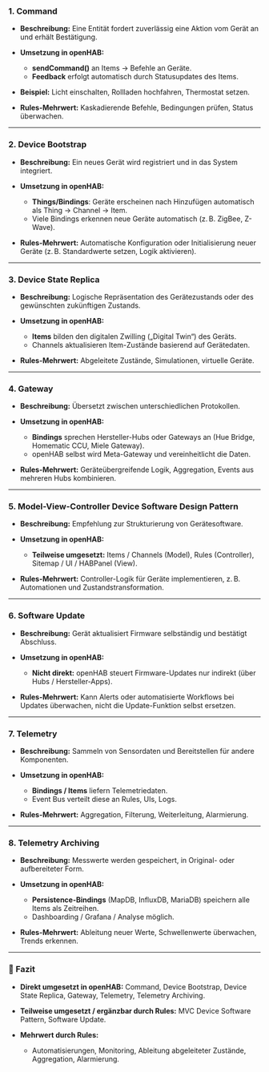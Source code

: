 ### 1. **Command**

* **Beschreibung:** Eine Entität fordert zuverlässig eine Aktion vom Gerät an und erhält Bestätigung.
* **Umsetzung in openHAB:**

  * **sendCommand()** an Items → Befehle an Geräte.
  * **Feedback** erfolgt automatisch durch Statusupdates des Items.
* **Beispiel:** Licht einschalten, Rollladen hochfahren, Thermostat setzen.
* **Rules-Mehrwert:** Kaskadierende Befehle, Bedingungen prüfen, Status überwachen.

---

### 2. **Device Bootstrap**

* **Beschreibung:** Ein neues Gerät wird registriert und in das System integriert.
* **Umsetzung in openHAB:**

  * **Things/Bindings**: Geräte erscheinen nach Hinzufügen automatisch als Thing → Channel → Item.
  * Viele Bindings erkennen neue Geräte automatisch (z. B. ZigBee, Z-Wave).
* **Rules-Mehrwert:** Automatische Konfiguration oder Initialisierung neuer Geräte (z. B. Standardwerte setzen, Logik aktivieren).

---

### 3. **Device State Replica**

* **Beschreibung:** Logische Repräsentation des Gerätezustands oder des gewünschten zukünftigen Zustands.
* **Umsetzung in openHAB:**

  * **Items** bilden den digitalen Zwilling („Digital Twin“) des Geräts.
  * Channels aktualisieren Item-Zustände basierend auf Gerätedaten.
* **Rules-Mehrwert:** Abgeleitete Zustände, Simulationen, virtuelle Geräte.

---

### 4. **Gateway**

* **Beschreibung:** Übersetzt zwischen unterschiedlichen Protokollen.
* **Umsetzung in openHAB:**

  * **Bindings** sprechen Hersteller-Hubs oder Gateways an (Hue Bridge, Homematic CCU, Miele Gateway).
  * openHAB selbst wird Meta-Gateway und vereinheitlicht die Daten.
* **Rules-Mehrwert:** Geräteübergreifende Logik, Aggregation, Events aus mehreren Hubs kombinieren.

---

### 5. **Model-View-Controller Device Software Design Pattern**

* **Beschreibung:** Empfehlung zur Strukturierung von Gerätesoftware.
* **Umsetzung in openHAB:**

  * **Teilweise umgesetzt:** Items / Channels (Model), Rules (Controller), Sitemap / UI / HABPanel (View).
* **Rules-Mehrwert:** Controller-Logik für Geräte implementieren, z. B. Automationen und Zustandstransformation.

---

### 6. **Software Update**

* **Beschreibung:** Gerät aktualisiert Firmware selbständig und bestätigt Abschluss.
* **Umsetzung in openHAB:**

  * **Nicht direkt:** openHAB steuert Firmware-Updates nur indirekt (über Hubs / Hersteller-Apps).
* **Rules-Mehrwert:** Kann Alerts oder automatisierte Workflows bei Updates überwachen, nicht die Update-Funktion selbst ersetzen.

---

### 7. **Telemetry**

* **Beschreibung:** Sammeln von Sensordaten und Bereitstellen für andere Komponenten.
* **Umsetzung in openHAB:**

  * **Bindings / Items** liefern Telemetriedaten.
  * Event Bus verteilt diese an Rules, UIs, Logs.
* **Rules-Mehrwert:** Aggregation, Filterung, Weiterleitung, Alarmierung.

---

### 8. **Telemetry Archiving**

* **Beschreibung:** Messwerte werden gespeichert, in Original- oder aufbereiteter Form.
* **Umsetzung in openHAB:**

  * **Persistence-Bindings** (MapDB, InfluxDB, MariaDB) speichern alle Items als Zeitreihen.
  * Dashboarding / Grafana / Analyse möglich.
* **Rules-Mehrwert:** Ableitung neuer Werte, Schwellenwerte überwachen, Trends erkennen.

---

### 🔹 Fazit

* **Direkt umgesetzt in openHAB:** Command, Device Bootstrap, Device State Replica, Gateway, Telemetry, Telemetry Archiving.
* **Teilweise umgesetzt / ergänzbar durch Rules:** MVC Device Software Pattern, Software Update.
* **Mehrwert durch Rules:**

  * Automatisierungen, Monitoring, Ableitung abgeleiteter Zustände, Aggregation, Alarmierung.
